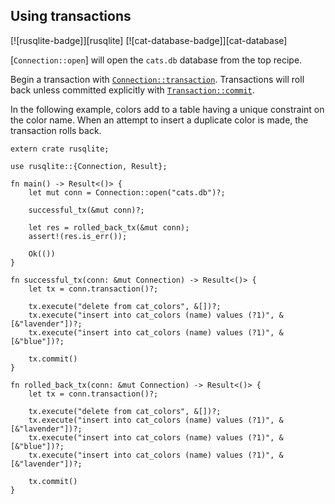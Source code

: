 ## Using transactions

[![rusqlite-badge]][rusqlite] [![cat-database-badge]][cat-database]

[`Connection::open`] will open the `cats.db` database from the top recipe.

Begin a transaction with [`Connection::transaction`]. Transactions will
roll back unless committed explicitly with [`Transaction::commit`].

In the following example, colors add to a table having
a unique constraint on the color name. When an attempt to insert
a duplicate color is made, the transaction rolls back.


```rust,no_run
extern crate rusqlite;

use rusqlite::{Connection, Result};

fn main() -> Result<()> {
    let mut conn = Connection::open("cats.db")?;

    successful_tx(&mut conn)?;

    let res = rolled_back_tx(&mut conn);
    assert!(res.is_err());

    Ok(())
}

fn successful_tx(conn: &mut Connection) -> Result<()> {
    let tx = conn.transaction()?;

    tx.execute("delete from cat_colors", &[])?;
    tx.execute("insert into cat_colors (name) values (?1)", &[&"lavender"])?;
    tx.execute("insert into cat_colors (name) values (?1)", &[&"blue"])?;

    tx.commit()
}

fn rolled_back_tx(conn: &mut Connection) -> Result<()> {
    let tx = conn.transaction()?;

    tx.execute("delete from cat_colors", &[])?;
    tx.execute("insert into cat_colors (name) values (?1)", &[&"lavender"])?;
    tx.execute("insert into cat_colors (name) values (?1)", &[&"blue"])?;
    tx.execute("insert into cat_colors (name) values (?1)", &[&"lavender"])?;

    tx.commit()
}
```

[`Connection::transaction`]: https://docs.rs/rusqlite/*/rusqlite/struct.Connection.html#method.transaction
[`Transaction::commit`]: https://docs.rs/rusqlite/*/rusqlite/struct.Transaction.html#method.commit

